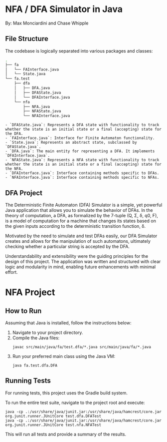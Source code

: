 # NFA / DFA Simulator in Java

By: Max Monciardini and Chase Whipple

## File Structure

The codebase is logically separated into various packages and classes:

```bash
.
├── fa
│   └── FAInterface.java
│   └── State.java
└── fa.test
    ├── dfa
    │   ├── DFA.java
    │   ├── DFAState.java
    │   └── DFAInterface.java
    └── nfa
        ├── NFA.java
        ├── NFAState.java
        └── NFAInterface.java
```
```
- `DFAState.java`: Represents a DFA state with functionality to track whether the state is an initial state or a final (accepting) state for the DFA.
- `FAInterface.java`: Interface for Finite Automaton functionality.
- `State.java`: Represents an abstract state, subclassed by `DFAState.java`.
- `DFA.java`: The main entity for representing a DFA. It implements `DFAInterface.java`.
- `NFAState.java`: Represents a NFA state with functionality to track whether the state is an initial state or a final (accepting) state for the NFA.
- `DFAInterface.java`: Interface containing methods specific to DFAs.
- `NFAInterface.java`: Interface containing methods specific to NFAs.
```

## DFA Project

The Deterministic Finite Automaton (DFA) Simulator is a simple, yet powerful Java application that allows you to simulate the behavior of DFAs. In the theory of computation, a DFA, as formalized by the 7-tuple (Q, Σ, δ, q0, F), is a model of computation for a machine that changes its states based on the given inputs according to the deterministic transition function, δ.

Motivated by the need to simulate and test DFAs easily, our DFA Simulator creates and allows for the manipulation of such automatons, ultimately checking whether a particular string is accepted by the DFA.

Understandability and extensibility were the guiding principles for the design of this project. The application was written and structured with clear logic and modularity in mind, enabling future enhancements with minimal effort.

# NFA Project

## How to Run

Assuming that Java is installed, follow the instructions below:

1. Navigate to your project directory.
2. Compile the Java files:
   ```
   javac src/main/java/fa/test.dfa/*.java src/main/java/fa/*.java
   ```
3. Run your preferred main class using the Java VM:
   ```
   java fa.test.dfa.DFA
   ```


## Running Tests

For running tests, this project uses the Gradle build system.

To run the entire test suite, navigate to the project root and execute:

   ```
   java -cp .:/usr/share/java/junit.jar:/usr/share/java/hamcrest/core.jar org.junit.runner.JUnitCore test.dfa.DFATest
   java -cp .:/usr/share/java/junit.jar:/usr/share/java/hamcrest/core.jar org.junit.runner.JUnitCore test.nfa.NFATest
   ```

This will run all tests and provide a summary of the results.